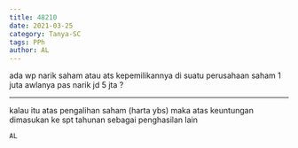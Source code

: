 ```yaml
---
title: 48210
date: 2021-03-25
category: Tanya-SC
tags: PPh
author: AL
---
```


ada wp narik saham atau ats kepemilikannya di suatu perusahaan saham 1 juta awlanya pas narik jd 5 jta ?

---

kalau itu atas pengalihan saham (harta ybs) maka atas keuntungan dimasukan ke spt tahunan sebagai penghasilan lain

`AL`
